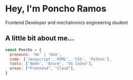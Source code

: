 #  Hey, I'm Poncho Ramos

Frontend Developer and mechatronics engineering student

## A little bit about me...

```javascript
const Poncho = {
  pronouns: 'He' | 'Him',
  code: ['Javascript','HTML', 'CSS', 'Python'], 
  tools: ['Node', 'Azure', "VS Codse"],
  areas: ["Frontend", "Cloud"],
}
```
